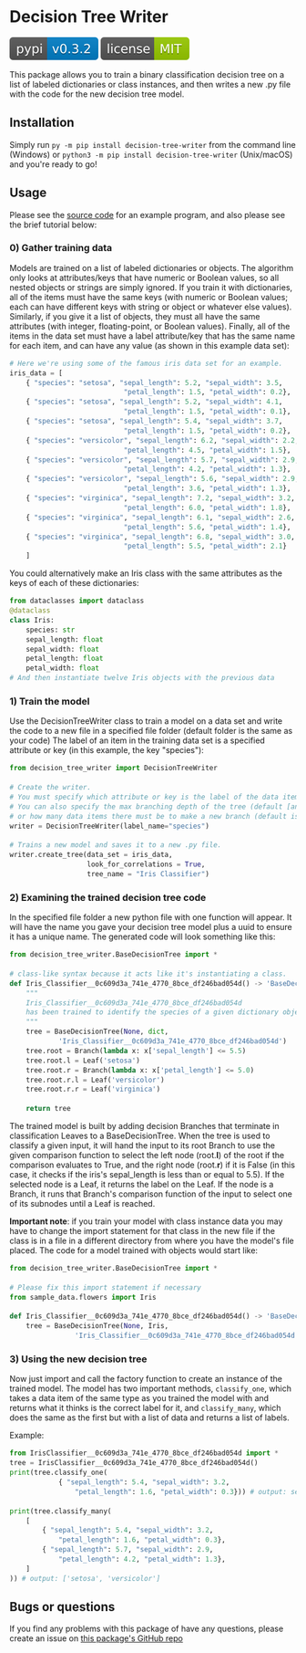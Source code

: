 # Decision Tree Writer
[![PyPI Latest Release](https://github.com/AndreBacic/DecisionTreeWriter/blob/master/pypiv.svg)](https://pypi.org/project/decision-tree-writer)
[![License](https://github.com/AndreBacic/DecisionTreeWriter/blob/master/license.svg)](https://github.com/AndreBacic/DecisionTreeWriter/blob/master/LICENCE)

This package allows you to train a binary classification decision tree on a list of labeled dictionaries or class instances, and then writes a new .py file with the code for the new decision tree model.

## Installation
Simply run `py -m pip install decision-tree-writer` from the command line (Windows)
or `python3 -m pip install decision-tree-writer` (Unix/macOS) and you're ready to go!

## Usage

Please see the [source code](https://github.com/AndreBacic/DecisionTreeWriter) for an example program, and also please see the brief tutorial below:

### 0) Gather training data
Models are trained on a list of labeled dictionaries or objects. The algorithm only looks at attributes/keys that have numeric or Boolean values, so all nested objects or strings are simply ignored. If you train it with dictionaries, all of the items must have the same keys (with numeric or Boolean values; each can have different keys with string or object or whatever else values). Similarly, if you give it a list of objects, they must all have the same attributes (with integer, floating-point, or Boolean values). Finally, all of the items in the data set must have a label attribute/key that has the same name for each item, and can have any value (as shown in this example data set):
```python
# Here we're using some of the famous iris data set for an example.
iris_data = [
    { "species": "setosa", "sepal_length": 5.2, "sepal_width": 3.5, 
                            "petal_length": 1.5, "petal_width": 0.2},
    { "species": "setosa", "sepal_length": 5.2, "sepal_width": 4.1, 
                            "petal_length": 1.5, "petal_width": 0.1},
    { "species": "setosa", "sepal_length": 5.4, "sepal_width": 3.7, 
                            "petal_length": 1.5, "petal_width": 0.2},
    { "species": "versicolor", "sepal_length": 6.2, "sepal_width": 2.2, 
                            "petal_length": 4.5, "petal_width": 1.5},
    { "species": "versicolor", "sepal_length": 5.7, "sepal_width": 2.9, 
                            "petal_length": 4.2, "petal_width": 1.3},
    { "species": "versicolor", "sepal_length": 5.6, "sepal_width": 2.9, 
                            "petal_length": 3.6, "petal_width": 1.3},
    { "species": "virginica", "sepal_length": 7.2, "sepal_width": 3.2, 
                            "petal_length": 6.0, "petal_width": 1.8},
    { "species": "virginica", "sepal_length": 6.1, "sepal_width": 2.6, 
                            "petal_length": 5.6, "petal_width": 1.4},
    { "species": "virginica", "sepal_length": 6.8, "sepal_width": 3.0, 
                            "petal_length": 5.5, "petal_width": 2.1}
    ]
```

You could alternatively make an Iris class with the same attributes as the keys of each of these dictionaries:
```python
from dataclasses import dataclass
@dataclass
class Iris:
    species: str
    sepal_length: float
    sepal_width: float
    petal_length: float
    petal_width: float
# And then instantiate twelve Iris objects with the previous data
```
### 1) Train the model
Use the DecisionTreeWriter class to train a model on a data set and write the code to a new file in a specified file folder (default folder is the same as your code) The label of an item in the training data set is a specified attribute or key (in this example, the key "species"):
```python
from decision_tree_writer import DecisionTreeWriter

# Create the writer. 
# You must specify which attribute or key is the label of the data items.
# You can also specify the max branching depth of the tree (default [and max] is 998)
# or how many data items there must be to make a new branch (default is 1).
writer = DecisionTreeWriter(label_name="species")

# Trains a new model and saves it to a new .py file.
writer.create_tree(data_set = iris_data, 
                   look_for_correlations = True, 
                   tree_name = "Iris Classifier")
```

### 2) Examining the trained decision tree code
In the specified file folder a new python file with one function will appear. It will have the name you gave your decision tree model plus a uuid to ensure it has a unique name. The generated code will look something like this:
```python
from decision_tree_writer.BaseDecisionTree import *

# class-like syntax because it acts like it's instantiating a class.
def Iris_Classifier__0c609d3a_741e_4770_8bce_df246bad054d() -> 'BaseDecisionTree':
    """
    Iris_Classifier__0c609d3a_741e_4770_8bce_df246bad054d 
    has been trained to identify the species of a given dictionary object.
    """
    tree = BaseDecisionTree(None, dict,
            'Iris_Classifier__0c609d3a_741e_4770_8bce_df246bad054d')
    tree.root = Branch(lambda x: x['sepal_length'] <= 5.5)
    tree.root.l = Leaf('setosa')
    tree.root.r = Branch(lambda x: x['petal_length'] <= 5.0)
    tree.root.r.l = Leaf('versicolor')
    tree.root.r.r = Leaf('virginica')
    
    return tree
```

The trained model is built by adding decision Branches that terminate in classification Leaves to a BaseDecisionTree. When the tree is used to classify a given input, it will hand the input to its root Branch to use the given comparison function to select the left node (root.**l**) of the root if the comparison evaluates to True, and the right node (root.**r**) if it is False (in this case, it checks if the iris's sepal_length is less than or equal to 5.5). If the selected node is a Leaf, it returns the label on the Leaf. If the node is a Branch, it runs that Branch's comparison function of the input to select one of its subnodes until a Leaf is reached.

**Important note**: if you train your model with class instance data you may have to change the import statement for that class in the new file if the class is in a file in a different directory from where you have the model's file placed.
The code for a model trained with objects would start like: 
```python
from decision_tree_writer.BaseDecisionTree import *

# Please fix this import statement if necessary
from sample_data.flowers import Iris

def Iris_Classifier__0c609d3a_741e_4770_8bce_df246bad054d() -> 'BaseDecisionTree':
    tree = BaseDecisionTree(None, Iris, 
                'Iris_Classifier__0c609d3a_741e_4770_8bce_df246bad054d')
```

### 3) Using the new decision tree

Now just import and call the factory function to create an instance of the trained model.
The model has two important methods, `classify_one`, which takes a data item of the same type as you trained the model with and returns what it thinks is the correct label for it, and `classify_many`, which does the same as the first but with a list of data and returns a list of labels.

Example:
```python
from IrisClassifier__0c609d3a_741e_4770_8bce_df246bad054d import *
tree = IrisClassifier__0c609d3a_741e_4770_8bce_df246bad054d()
print(tree.classify_one(
            { "sepal_length": 5.4, "sepal_width": 3.2, 
                "petal_length": 1.6, "petal_width": 0.3})) # output: setosa

print(tree.classify_many(
    [
        { "sepal_length": 5.4, "sepal_width": 3.2, 
            "petal_length": 1.6, "petal_width": 0.3},
        { "sepal_length": 5.7, "sepal_width": 2.9, 
            "petal_length": 4.2, "petal_width": 1.3},
    ]
)) # output: ['setosa', 'versicolor']
```

## Bugs or questions
If you find any problems with this package of have any questions, please create an issue on [this package's GitHub repo](https://github.com/AndreBacic/DecisionTreeWriter/issues)
